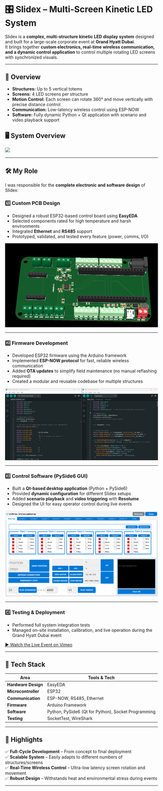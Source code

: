 # 🎛️ Slidex – Multi-Screen Kinetic LED System

Slidex is a **complex, multi-structure kinetic LED display system** designed and built for a large-scale corporate event at **Grand Hyatt Dubai**.  
It brings together **custom electronics, real-time wireless communication, and a dynamic control application** to control multiple rotating LED screens with synchronized visuals.

---

## 📖 Overview

- **Structures:** Up to 5 vertical totems  
- **Screens:** 4 LED screens per structure  
- **Motion Control:** Each screen can rotate 360° and move vertically with precise distance control  
- **Communication:** Low-latency wireless control using ESP-NOW  
- **Software:** Fully dynamic Python + Qt application with scenario and video playback support  

## 🖥️ System Overview

  <img src="https://github.com/Mozetoo/Files/blob/main/brand-assets/Slidex/Moses%20Sampson_s%20Video%20-%20Sep%2019%2C%202025-VEED.gif" />



---

## 🛠️ My Role

I was responsible for the **complete electronic and software design** of Slidex:

### 1️⃣ Custom PCB Design
- Designed a robust ESP32-based control board using **EasyEDA**
- Selected components rated for high temperature and harsh environments
- Integrated **Ethernet** and **RS485** support
- Prototyped, validated, and tested every feature (power, comms, I/O)

![PCB Design](https://github.com/Mozetoo/Files/blob/main/brand-assets/Slidex/2.png)

---

### 2️⃣ Firmware Development
- Developed ESP32 firmware using the Arduino framework
- Implemented **ESP-NOW protocol** for fast, reliable wireless communication
- Added **OTA updates** to simplify field maintenance (no manual reflashing required)
- Created a modular and reusable codebase for multiple structures

![Firmware Flow](https://github.com/Mozetoo/Files/blob/main/brand-assets/Slidex/firm.png)

---

### 3️⃣ Control Software (PySide6 GUI)
- Built a **Qt-based desktop application** (Python + PySide6)
- Provided **dynamic configuration** for different Slidex setups
- Added **scenario playback** and **video triggering** with **Resolume**
- Designed the UI for easy operator control during live events

![Control App Screenshot](https://github.com/Mozetoo/Files/blob/main/brand-assets/Slidex/4.png)

---

### 4️⃣ Testing & Deployment
- Performed full system integration tests
- Managed on-site installation, calibration, and live operation during the Grand Hyatt Dubai event

[▶ Watch the Live Event on Vimeo](https://vimeo.com/1120535269)


---

## 🧰 Tech Stack

| Area        | Tools & Tech |
|------------|-------------|
| **Hardware Design** | EasyEDA |
| **Microcontroller** | ESP32 |
| **Communication** | ESP-NOW, RS485, Ethernet |
| **Firmware** | Arduino Framework |
| **Software** | Python, PySide6 (Qt for Python), Socket Programming |
| **Testing** | SocketTest, WireShark |

---

## 🚀 Highlights

✅ **Full-Cycle Development** – From concept to final deployment  
✅ **Scalable System** – Easily adapts to different numbers of structures/screens  
✅ **Real-Time Wireless Control** – Ultra-low latency screen rotation and movement  
✅ **Robust Design** – Withstands heat and environmental stress during events  

---

